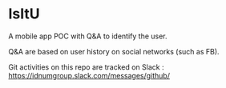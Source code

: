 # IsItU
A mobile app POC with Q&amp;A to identify the user.

Q&A are based on user history on social networks (such as FB).

Git activities on this repo are tracked on Slack : https://idnumgroup.slack.com/messages/github/
